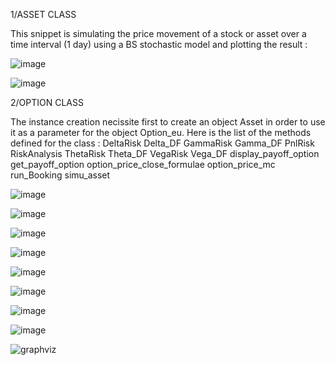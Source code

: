 1/ASSET CLASS

This snippet is simulating the price movement of a stock or asset over a time interval (1 day) using a BS stochastic model and plotting the result :

![image](https://github.com/user-attachments/assets/2b0b20e2-b570-4d22-83d9-4cd6b1e02f61)

![image](https://github.com/user-attachments/assets/06284de6-2d1e-4c57-b533-3e292210d0d4)

2/OPTION CLASS

The instance creation necissite first to create an object Asset in order to use it as a parameter for the object Option_eu.
Here is the list of the methods defined for the class :
DeltaRisk
Delta_DF
GammaRisk
Gamma_DF
PnlRisk
RiskAnalysis
ThetaRisk
Theta_DF
VegaRisk
Vega_DF
display_payoff_option
get_payoff_option
option_price_close_formulae
option_price_mc
run_Booking
simu_asset


![image](https://github.com/user-attachments/assets/04fb714f-a99e-42fd-a135-e33332b086a3)

![image](https://github.com/user-attachments/assets/7f6b2033-1fac-4330-9eab-6d2d4ba51a42)

![image](https://github.com/user-attachments/assets/18085669-5718-4f43-90f8-ec249ba63de6)

![image](https://github.com/user-attachments/assets/781efd1d-483e-41d2-ab05-6152e34dbc84)

![image](https://github.com/user-attachments/assets/c96f2fb2-fb79-4d27-a2ba-0b73421431dd)

![image](https://github.com/user-attachments/assets/5e8c945e-8641-405c-b02a-c5484dd9c8eb)

![image](https://github.com/user-attachments/assets/faad6a5c-444a-4993-975d-35a3c12c4fdf)



![image](https://github.com/user-attachments/assets/2b87570c-1685-466d-aa55-2d6083963a32)

![graphviz](https://github.com/user-attachments/assets/c7cde25a-0317-4ea7-84bd-7d4e8f35b87a)
